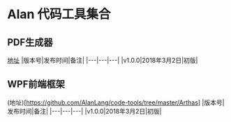 # Alan 代码工具集合
## PDF生成器
[地址](https://github.com/AlanLang/code-tools/tree/master/pdfmaker)
|版本号|发布时间|备注|
|---|---|---|
|v1.0.0|2018年3月2日|初版|

## WPF前端框架
(地址)[https://github.com/AlanLang/code-tools/tree/master/Arthas]
|版本号|发布时间|备注|
|---|---|---|
|v1.0.0|2018年3月2日|初版|